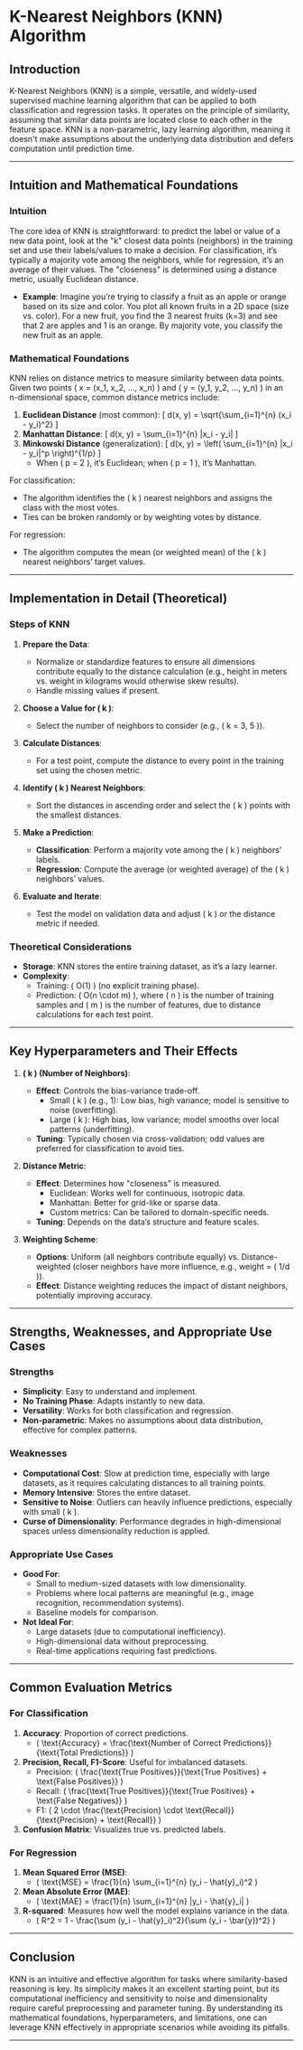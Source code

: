 # K-Nearest Neighbors (KNN) Algorithm

## Introduction
K-Nearest Neighbors (KNN) is a simple, versatile, and widely-used supervised machine learning algorithm that can be applied to both classification and regression tasks. It operates on the principle of similarity, assuming that similar data points are located close to each other in the feature space. KNN is a non-parametric, lazy learning algorithm, meaning it doesn't make assumptions about the underlying data distribution and defers computation until prediction time.

---

## Intuition and Mathematical Foundations

### Intuition
The core idea of KNN is straightforward: to predict the label or value of a new data point, look at the "k" closest data points (neighbors) in the training set and use their labels/values to make a decision. For classification, it’s typically a majority vote among the neighbors, while for regression, it’s an average of their values. The "closeness" is determined using a distance metric, usually Euclidean distance.

- **Example**: Imagine you’re trying to classify a fruit as an apple or orange based on its size and color. You plot all known fruits in a 2D space (size vs. color). For a new fruit, you find the 3 nearest fruits (k=3) and see that 2 are apples and 1 is an orange. By majority vote, you classify the new fruit as an apple.

### Mathematical Foundations
KNN relies on distance metrics to measure similarity between data points. Given two points \( x = (x_1, x_2, ..., x_n) \) and \( y = (y_1, y_2, ..., y_n) \) in an n-dimensional space, common distance metrics include:

1. **Euclidean Distance** (most common):
   \[
   d(x, y) = \sqrt{\sum_{i=1}^{n} (x_i - y_i)^2}
   \]
2. **Manhattan Distance**:
   \[
   d(x, y) = \sum_{i=1}^{n} |x_i - y_i|
   \]
3. **Minkowski Distance** (generalization):
   \[
   d(x, y) = \left( \sum_{i=1}^{n} |x_i - y_i|^p \right)^{1/p}
   \]
   - When \( p = 2 \), it’s Euclidean; when \( p = 1 \), it’s Manhattan.

For classification:
- The algorithm identifies the \( k \) nearest neighbors and assigns the class with the most votes.
- Ties can be broken randomly or by weighting votes by distance.

For regression:
- The algorithm computes the mean (or weighted mean) of the \( k \) nearest neighbors’ target values.

---

## Implementation in Detail (Theoretical)

### Steps of KNN
1. **Prepare the Data**:
   - Normalize or standardize features to ensure all dimensions contribute equally to the distance calculation (e.g., height in meters vs. weight in kilograms would otherwise skew results).
   - Handle missing values if present.

2. **Choose a Value for \( k \)**:
   - Select the number of neighbors to consider (e.g., \( k = 3, 5 \)).

3. **Calculate Distances**:
   - For a test point, compute the distance to every point in the training set using the chosen metric.

4. **Identify \( k \) Nearest Neighbors**:
   - Sort the distances in ascending order and select the \( k \) points with the smallest distances.

5. **Make a Prediction**:
   - **Classification**: Perform a majority vote among the \( k \) neighbors’ labels.
   - **Regression**: Compute the average (or weighted average) of the \( k \) neighbors’ values.

6. **Evaluate and Iterate**:
   - Test the model on validation data and adjust \( k \) or the distance metric if needed.

### Theoretical Considerations
- **Storage**: KNN stores the entire training dataset, as it’s a lazy learner.
- **Complexity**:
  - Training: \( O(1) \) (no explicit training phase).
  - Prediction: \( O(n \cdot m) \), where \( n \) is the number of training samples and \( m \) is the number of features, due to distance calculations for each test point.

---

## Key Hyperparameters and Their Effects

1. **\( k \) (Number of Neighbors)**:
   - **Effect**: Controls the bias-variance trade-off.
     - Small \( k \) (e.g., 1): Low bias, high variance; model is sensitive to noise (overfitting).
     - Large \( k \): High bias, low variance; model smooths over local patterns (underfitting).
   - **Tuning**: Typically chosen via cross-validation; odd values are preferred for classification to avoid ties.

2. **Distance Metric**:
   - **Effect**: Determines how "closeness" is measured.
     - Euclidean: Works well for continuous, isotropic data.
     - Manhattan: Better for grid-like or sparse data.
     - Custom metrics: Can be tailored to domain-specific needs.
   - **Tuning**: Depends on the data’s structure and feature scales.

3. **Weighting Scheme**:
   - **Options**: Uniform (all neighbors contribute equally) vs. Distance-weighted (closer neighbors have more influence, e.g., weight = \( 1/d \)).
   - **Effect**: Distance weighting reduces the impact of distant neighbors, potentially improving accuracy.

---

## Strengths, Weaknesses, and Appropriate Use Cases

### Strengths
- **Simplicity**: Easy to understand and implement.
- **No Training Phase**: Adapts instantly to new data.
- **Versatility**: Works for both classification and regression.
- **Non-parametric**: Makes no assumptions about data distribution, effective for complex patterns.

### Weaknesses
- **Computational Cost**: Slow at prediction time, especially with large datasets, as it requires calculating distances to all training points.
- **Memory Intensive**: Stores the entire dataset.
- **Sensitive to Noise**: Outliers can heavily influence predictions, especially with small \( k \).
- **Curse of Dimensionality**: Performance degrades in high-dimensional spaces unless dimensionality reduction is applied.

### Appropriate Use Cases
- **Good For**:
  - Small to medium-sized datasets with low dimensionality.
  - Problems where local patterns are meaningful (e.g., image recognition, recommendation systems).
  - Baseline models for comparison.
- **Not Ideal For**:
  - Large datasets (due to computational inefficiency).
  - High-dimensional data without preprocessing.
  - Real-time applications requiring fast predictions.

---

## Common Evaluation Metrics

### For Classification
1. **Accuracy**: Proportion of correct predictions.
   - \( \text{Accuracy} = \frac{\text{Number of Correct Predictions}}{\text{Total Predictions}} \)
2. **Precision, Recall, F1-Score**: Useful for imbalanced datasets.
   - Precision: \( \frac{\text{True Positives}}{\text{True Positives} + \text{False Positives}} \)
   - Recall: \( \frac{\text{True Positives}}{\text{True Positives} + \text{False Negatives}} \)
   - F1: \( 2 \cdot \frac{\text{Precision} \cdot \text{Recall}}{\text{Precision} + \text{Recall}} \)
3. **Confusion Matrix**: Visualizes true vs. predicted labels.

### For Regression
1. **Mean Squared Error (MSE)**:
   - \( \text{MSE} = \frac{1}{n} \sum_{i=1}^{n} (y_i - \hat{y}_i)^2 \)
2. **Mean Absolute Error (MAE)**:
   - \( \text{MAE} = \frac{1}{n} \sum_{i=1}^{n} |y_i - \hat{y}_i| \)
3. **R-squared**: Measures how well the model explains variance in the data.
   - \( R^2 = 1 - \frac{\sum (y_i - \hat{y}_i)^2}{\sum (y_i - \bar{y})^2} \)

---

## Conclusion
KNN is an intuitive and effective algorithm for tasks where similarity-based reasoning is key. Its simplicity makes it an excellent starting point, but its computational inefficiency and sensitivity to noise and dimensionality require careful preprocessing and parameter tuning. By understanding its mathematical foundations, hyperparameters, and limitations, one can leverage KNN effectively in appropriate scenarios while avoiding its pitfalls.

---